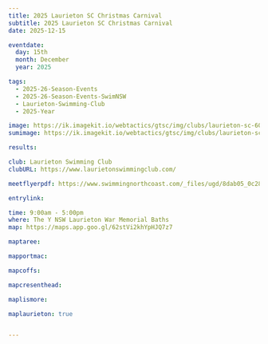 ```yaml
---
title: 2025 Laurieton SC Christmas Carnival
subtitle: 2025 Laurieton SC Christmas Carnival
date: 2025-12-15

eventdate:
  day: 15th
  month: December
  year: 2025

tags:
  - 2025-26-Season-Events
  - 2025-26-Season-Events-SwimNSW
  - Laurieton-Swimming-Club
  - 2025-Year

image: https://ik.imagekit.io/webtactics/gtsc/img/clubs/laurieton-sc-600x400.jpg
sumimage: https://ik.imagekit.io/webtactics/gtsc/img/clubs/laurieton-sc-400x600.jpg

results: 

club: Laurieton Swimming Club
clubURL: https://www.laurietonswimmingclub.com/

meetflyerpdf: https://www.swimmingnorthcoast.com/_files/ugd/8dab05_0c28bad4a8254803a40daed7beef6eb3.pdf

entrylink: 

time: 9:00am - 5:00pm
where: The Y NSW Laurieton War Memorial Baths
map: https://maps.app.goo.gl/62stVi2khYpHJQ7z7

maptaree:

mapportmac:

mapcoffs:

mapcresenthead:

maplismore: 

maplaurieton: true


---
```



